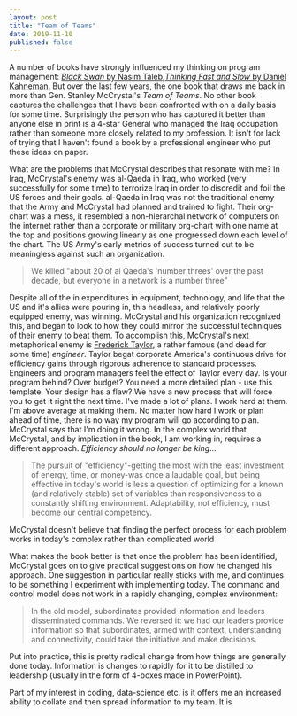 ```yaml
---
layout: post
title: "Team of Teams"
date: 2019-11-10
published: false
---
```

A number of books have strongly influenced my thinking on program management: [_Black Swan_ by Nasim Taleb](https://read.amazon.com/kp/embed?asin=B00139XTG4&preview=newtab&linkCode=kpe&ref_=cm_sw_r_kb_dp_cp3XDb0PV7JAY),[_Thinking Fast and Slow_ by Daniel Kahneman](https://read.amazon.com/kp/embed?asin=B00555X8OA&preview=newtab&linkCode=kpe&ref_=cm_sw_r_kb_dp_fr3XDb3TJWYHD). But over the last few years, the one book that draws me back in more than Gen. Stanley McCrystal's _Team of Teams_. No other book captures the challenges that I have been confronted with on a daily basis for some time.  Surprisingly the person who has captured it better than anyone else in print is a 4-star General who managed the Iraq occupation rather than someone more closely related to my profession. It isn't for lack of trying that I haven't found a book by a professional engineer who put these ideas on paper.

What are the problems that McCrystal describes that resonate with me?  In Iraq, McCrystal's enemy was  al-Qaeda in Iraq, who worked (very successfully for some time) to terrorize Iraq in order to discredit and foil the US forces and their goals.  al-Qaeda in Iraq was not the traditional enemy that the Army and McCrystal had planned and trained to fight.  Their org-chart was a mess, it resembled a non-hierarchal network of computers on the internet rather than a corporate or military org-chart with one name at the top and positions growing linearly as one progressed down each level of the chart.  The US Army's early metrics of success turned out to be meaningless against such an organization.

> We killed "about 20 of al Qaeda's 'number threes' over the past decade, but everyone in a network is a number three"

Despite all of the in expenditures in equipment, technology, and life that the US and it's allies were pouring in, this headless, and relatively poorly equipped enemy, was winning.  McCrystal and his organization recognized this, and began to look to how they could mirror the successful techniques of their enemy to beat them.  To accomplish this, McCrystal's next metaphorical enemy is [Frederick Taylor](https://en.wikipedia.org/wiki/Frederick_Winslow_Taylor), a rather famous (and dead for some time) _engineer_.  Taylor begat corporate America's continuous drive for efficiency gains through rigorous adherence to standard processes. Engineers and program managers feel the effect of Taylor every day.  Is your program behind? Over budget?  You need a more detailed plan - use this template. Your design has a flaw? We have a new process that will force you to get it right the next time. I've made a lot of plans.  I work hard at them.  I'm above average at making them.  No matter how hard I work or plan ahead of time, there is no way my program will go according to plan.  McCrystal says that I'm doing it wrong.  In the complex world that McCrystal, and by implication in the book, I am working in, requires a different approach.  _Efficiency should no longer be king_...

> The pursuit of "efficiency"-getting the most with the least investment of energy, time, or money-was once a laudable goal, but being effective in today's world is less a question of optimizing for a known (and relatively stable) set of variables than responsiveness to a constantly shifting environment.  Adaptability, not efficiency, must become our central competency.

McCrystal doesn't believe that finding the perfect process for each problem works in today's complex rather than complicated world

What makes the book better is that once the problem has been identified, McCrystal goes on to give practical suggestions on how he changed his approach.  One suggestion in particular really sticks with me, and continues to be something I experiment with implementing today.  The command and control model does not work in a rapidly changing, complex environment:

> In the old model, subordinates provided information and leaders disseminated commands.  We reversed it: we had our leaders provide information so that subordinates, armed with context, understanding and connectivity, could take the initiative and make decisions.

Put into practice, this is pretty radical change from how things are generally done today.  Information is changes to rapidly for it to be distilled to leadership (usually in the form of 4-boxes made in PowerPoint).

Part of my interest in coding, data-science etc. is it offers me an increased ability to collate and then spread information to my team.  It is 

